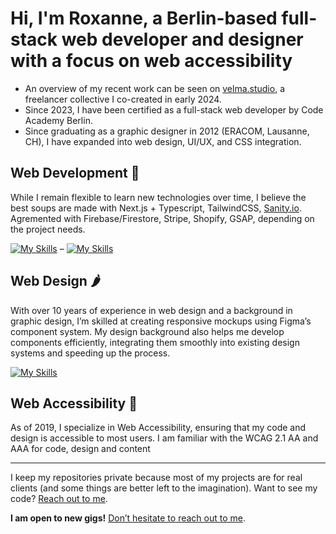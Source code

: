 # Hi, I'm Roxanne, a Berlin-based full-stack web developer and designer with a focus on web accessibility
- An overview of my recent work can be seen on [velma.studio](https://www.velma.studio), a freelancer collective I co-created in early 2024.
- Since 2023, I have been certified as a full-stack web developer by Code Academy Berlin.
- Since graduating as a graphic designer in 2012 (ERACOM, Lausanne, CH), I have expanded into web design, UI/UX, and CSS integration.

## Web Development 🍲
While I remain flexible to learn new technologies over time, I believe the best soups are made with Next.js + Typescript, TailwindCSS, [Sanity.io](https://www.sanity.io). Agremented with Firebase/Firestore, Stripe, Shopify, GSAP, depending on the project needs.

[![My Skills](https://skillicons.dev/icons?i=nextjs,tailwind,ts,firebase)](https://skillicons.dev) – [![My Skills](https://skillicons.dev/icons?i=vscode,vercel)](https://skillicons.dev)

  
## Web Design 🌶️
With over 10 years of experience in web design and a background in graphic design, I’m skilled at creating responsive mockups using Figma’s component system. My design background also helps me develop components efficiently, integrating them smoothly into existing design systems and speeding up the process.

[![My Skills](https://skillicons.dev/icons?i=figma)](https://skillicons.dev)

## Web Accessibility 🫚
As of 2019, I specialize in Web Accessibility, ensuring that my code and design is accessible to most users. I am familiar with the WCAG 2.1 AA and AAA for code, design and content

***

I keep my repositories private because most of my projects are for real clients (and some things are better left to the imagination). Want to see my code? [Reach out to me](mailto:hello@roxanne-borloz.net). 

**I am open to new gigs!** [Don’t hesitate to reach out to me](mailto:hello@roxanne-borloz.net).
